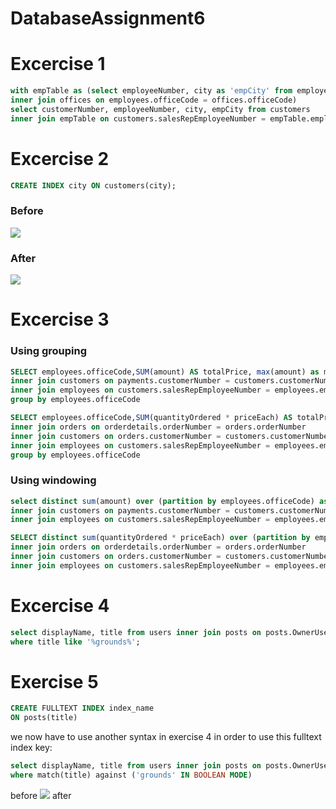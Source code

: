 # DatabaseAssignment6

<h1>Excercise 1</h1>

```sql
with empTable as (select employeeNumber, city as 'empCity' from employees 
inner join offices on employees.officeCode = offices.officeCode) 
select customerNumber, employeeNumber, city, empCity from customers 
inner join empTable on customers.salesRepEmployeeNumber = empTable.employeeNumber where city = empCity;
```
<h1>Excercise 2</h1> 

```sql
CREATE INDEX city ON customers(city);
```
<h3>Before</h3>

<img src="https://github.com/Hallur20/DatabaseAssignment6/blob/master/before_indexes_ex1.png"/>

<h3>After</h3>

<img src="https://github.com/Hallur20/DatabaseAssignment6/blob/master/after_indexes_ex2.png"/>

<h1>Excercise 3</h1>

<h3>Using grouping</h3>

```sql
SELECT employees.officeCode,SUM(amount) AS totalPrice, max(amount) as maxPrice from payments 
inner join customers on payments.customerNumber = customers.customerNumber 
inner join employees on customers.salesRepEmployeeNumber = employees.employeeNumber
group by employees.officeCode
```

```sql
SELECT employees.officeCode,SUM(quantityOrdered * priceEach) AS totalPrice, max((quantityOrdered * priceEach)) as maxPrice from orderdetails 
inner join orders on orderdetails.orderNumber = orders.orderNumber
inner join customers on orders.customerNumber = customers.customerNumber
inner join employees on customers.salesRepEmployeeNumber = employees.employeeNumber
group by employees.officeCode
```

<h3>Using windowing</h3>

```sql
select distinct sum(amount) over (partition by employees.officeCode) as 'total sold', officeCode, max(amount) over (partition by employees.officeCode) as 'maximum payment' from payments 
inner join customers on payments.customerNumber = customers.customerNumber 
inner join employees on customers.salesRepEmployeeNumber = employees.employeeNumber;
```

```sql
SELECT distinct sum(quantityOrdered * priceEach) over (partition by employees.officeCode) as 'total sold', officeCode, max(quantityOrdered * priceEach) over (partition by employees.officeCode) as 'maximum payment' from orderdetails 
inner join orders on orderdetails.orderNumber = orders.orderNumber
inner join customers on orders.customerNumber = customers.customerNumber
inner join employees on customers.salesRepEmployeeNumber = employees.employeeNumber
```

<h1>Excercise 4</h1>

```sql
select displayName, title from users inner join posts on posts.OwnerUserId = users.id 
where title like '%grounds%';
```

<h1>Exercise 5</h1>

```sql
CREATE FULLTEXT INDEX index_name
ON posts(title)
```

<p>we now have to use another syntax in exercise 4 in order to use this fulltext index key:</p>

```sql
select displayName, title from users inner join posts on posts.OwnerUserId = users.id 
where match(title) against ('grounds' IN BOOLEAN MODE)
```

before <img src="https://github.com/Hallur20/DatabaseAssignment6/blob/master/ex4_before.PNG"/>
after <img src=""/>

